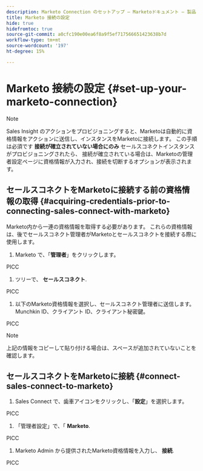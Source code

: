 ```yaml
---
description: Marketo Connection のセットアップ — Marketoドキュメント — 製品ドキュメント
title: Marketo 接続の設定
hide: true
hidefromtoc: true
source-git-commit: a0cfc190e00ea6f8a9f5ef717566651423638b7d
workflow-type: tm+mt
source-wordcount: '197'
ht-degree: 15%

---
```


# Marketo 接続の設定 {#set-up-your-marketo-connection}

>[!NOTE]
>
>Sales Insight のアクションをプロビジョニングすると、Marketoは自動的に資格情報をアクションに送信し、インスタンスをMarketoに接続します。 この手順は必須です **接続が確立されていない場合にのみ** セールスコネクトインスタンスがプロビジョニングされたら、 接続が確立されている場合は、Marketoの管理者設定ページに資格情報が入力され、接続を切断するオプションが表示されます。

## セールスコネクトをMarketoに接続する前の資格情報の取得 {#acquiring-credentials-prior-to-connecting-sales-connect-with-marketo}

Marketo内から一連の資格情報を取得する必要があります。 これらの資格情報は、後でセールスコネクト管理者がMarketoとセールスコネクトを接続する際に使用します。

1. Marketo で、「**管理者**」をクリックします。

PICC

1. ツリーで、 **セールスコネクト**.

PICC

1. 以下のMarketo資格情報を選択し、セールスコネクト管理者に送信します。Munchkin ID、クライアント ID、クライアント秘密鍵。

PICC

>[!NOTE]
>
>上記の情報をコピーして貼り付ける場合は、スペースが追加されていないことを確認します。

## セールスコネクトをMarketoに接続 {#connect-sales-connect-to-marketo}

1. Sales Connect で、歯車アイコンをクリックし、「**設定**」を選択します。

PICC

1. 「管理者設定」で、「 **Marketo**.

PICC

1. Marketo Admin から提供されたMarketo資格情報を入力し、 **接続**.

PICC
